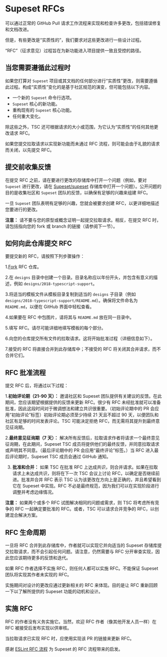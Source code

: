 # Supeset RFCs

可以通过正常的 GitHub Pull 请求工作流程来实现和检查许多更改，包括错误修复和文档改进。

但是，有些更改是“实质性的”，我们要求对这些更改进行一些设计过程。

“RFC”（征求意见）过程旨在为新功能进入项目提供一致且受控的路径。

## 当您需要遵循此过程时

如果您打算对 `Supeset` 项目或其文档的任何部分进行“实质性”更改，则需要遵循此过程。构成“实质性”变化的是基于社区规范的演变，但可能包括以下内容。

- 一个新的 `Supeset` 命令行选项。
- `Supeset` 核心的新功能。
- 重构现有的 `Supeset` 核心功能。
- 任何重大变化。

除这些之外，TSC 还可根据请求的大小或范围，为它认为“实质性”的任何其他更改请求 RFC。

如果您提交拉取请求以实现新功能而未通过 RFC 流程，则可能会由于礼貌的请求而关闭，以先提交 RFC。

## 提交前收集反馈

在提交 RFC 之前，请在要进行更改的存储库中打开一个问题（例如，要对 `Supeset` 进行更改，请在 [Supeset/supeset](https://github.com/Supeset/supeset) 存储库中打开一个问题）。公开问题的目的是收集社区和 `Supeset` 团队的反馈，以确保有足够的兴趣来组建 RFC。

一旦 `Supeset` 团队表明有足够的兴趣，您就会被要求创建 RFC，以更详细地描述您要进行的更改。

**注意：** 请不要与您的原型或概念证明一起提交拉取请求。相反，在提交 RFC 时，请包括指向您的 fork 或 branch 的链接（请参阅下一节）。

## 如何向此仓库提交 RFC

要提交新的 RFC，请按照下列步骤操作：

1.[Fork](https://github.com/Supeset/rfcs/fork) RFC 仓库。

2.在 `designs` 目录中创建一个目录。目录名称应以年份开头，并包含有意义的描述，例如 `designs/2018-typescript-support`。

3.将适当的模板文件从模板目录复制到适当的 `designs` 子目录（例如 `designs/2018-typescript-support/README.md`）。确保将文件命名为 `README.md`，以便在 GitHub 界面中轻松查看。

4.如果要在 RFC 中包图片，请将其与 `README.md` 放在同一目录中。

5.填写 RFC。请尽可能详细地填写模板的每个部分。

6.向您的仓库提交所有文件的拉取请求。这将开始批准过程（详细信息如下）。

7.接受的 RFC 将直接合并到此存储库中；不接受的 RFC 将关闭其合并请求，而不合并它们。

## RFC 批准流程

提交 RFC 后，将通过以下过程：

1.**初始评论期（21-90 天）：** 邀请社区和 Supeset 团队提供有关建议的反馈。在此期间，您应该期望根据提供的反馈来更新 RFC。很少有 RFC 未经批准就可以准备批准，因此这段时间对于微调想法和建立共识很重要。（初始评论期中的 PR 会应用“初始评论”标签）初始评论期必须至少持续 21 天且不超过 90 天，以便团队和社区有足够的时间发表评论。TSC 可能决定拒绝 RFC，而无需将其提升到最终意见征询期。

2.**最终意见征询期（7 天）：** 解决所有反馈后，拉取请求作者将请求一个最终意见征询期，在此期间，Supeset TSC 成员将提供他们的最终反馈，并同意拉取请求或声明其不同意。（最后评论期中的 PR 会应用“最终评论”标签。）当 RFC 进入最后评论期时，Supeset TSC 成员会通过 GitHub 通知。

3. **批准和合并：** 如果 TSC 在批准 RFC 上达成共识，则合并请求。如果在拉取请求上未达成共识，则将在下一次 TSC 会议上讨论 RFC，以确定是否继续前进。批准并合并 RFC 表示 TSC 认为该更改在方向上是正确的，并且希望看到它在 Supeset 中实现。RFC 不必是最终规范，因为我们可以在实现阶段进行调整并考虑边缘情况。

**注意：** 如果两个或多个 RFC 试图解决相同的问题或需求，则 TSC 将考虑所有竞争的 RFC 一起确定要批准的 RFC。或者，TSC 可以请求合并竞争的 RFC，以创建混合解决方案。

## RFC 生命周期

一旦将 RFC 合并到此存储库中，作者就可以实现它并向适当的 Supeset 存储库提交拉取请求，而不会引起任何问题。请注意，仍然需要与 RFC 分开审查实现，因此您应该期待更多的反馈和迭代。

如果 RFC 作者选择不实施 RFC，则任何人都可以实施 RFC。不能保证 Supeset 团队将实现其作者未实现的 RFC。

实施期间对设计的更改应通过更新相关的 RFC 来体现。目的是让 RFC 重新回顾一下以了解所提供的 Supeset 功能的动机和设计。

## 实施 RFC

RFC 的作者没有义务实施它。当然，欢迎 RFC 作者（像其他开发人员一样）在 RFC 被接受后发布实现以供审核。

当拉取请求已实现 RFC 时，应使用实现该 PR 的链接来更新 RFC。

感谢 [ESLint RFC 流程](https://github.com/eslint/rfcs) 为 Supeset 的 RFC 流程带来的启发。
